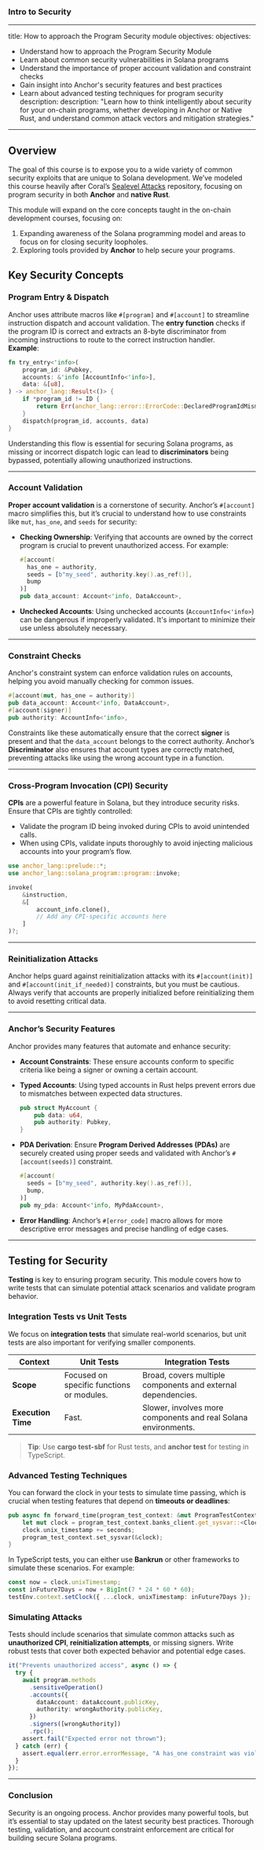 ### Intro to Security

---
title: How to approach the Program Security module objectives:
objectives:
- Understand how to approach the Program Security Module
- Learn about common security vulnerabilities in Solana programs
- Understand the importance of proper account validation and constraint checks
- Gain insight into Anchor's security features and best practices
- Learn about advanced testing techniques for program security description:
description:
  "Learn how to think intelligently about security for your on-chain programs,
  whether developing in Anchor or Native Rust, and understand common attack
  vectors and mitigation strategies."
---

## Overview

The goal of this course is to expose you to a wide variety of common security
exploits that are unique to Solana development. We’ve modeled this course
heavily after Coral’s
[Sealevel Attacks](https://github.com/coral-xyz/sealevel-attacks) repository,
focusing on program security in both **Anchor** and **native Rust**.

This module will expand on the core concepts taught in the on-chain development
courses, focusing on:

1. Expanding awareness of the Solana programming model and areas to focus on for
   closing security loopholes.
2. Exploring tools provided by **Anchor** to help secure your programs.

## Key Security Concepts

### Program Entry & Dispatch

Anchor uses attribute macros like `#[program]` and `#[account]` to streamline
instruction dispatch and account validation. The **entry function** checks if
the program ID is correct and extracts an 8-byte discriminator from incoming
instructions to route to the correct instruction handler.  
**Example**:

```rust
fn try_entry<'info>(
    program_id: &Pubkey,
    accounts: &'info [AccountInfo<'info>],
    data: &[u8],
) -> anchor_lang::Result<()> {
    if *program_id != ID {
        return Err(anchor_lang::error::ErrorCode::DeclaredProgramIdMismatch.into());
    }
    dispatch(program_id, accounts, data)
}
```

Understanding this flow is essential for securing Solana programs, as missing or
incorrect dispatch logic can lead to **discriminators** being bypassed,
potentially allowing unauthorized instructions.

---

### Account Validation

**Proper account validation** is a cornerstone of security. Anchor’s
`#[account]` macro simplifies this, but it’s crucial to understand how to use
constraints like `mut`, `has_one`, and `seeds` for security:

- **Checking Ownership**: Verifying that accounts are owned by the correct
  program is crucial to prevent unauthorized access. For example:

  ```rust
  #[account(
    has_one = authority,
    seeds = [b"my_seed", authority.key().as_ref()],
    bump
  )]
  pub data_account: Account<'info, DataAccount>,
  ```

- **Unchecked Accounts**: Using unchecked accounts (`AccountInfo<'info>`) can be
  dangerous if improperly validated. It's important to minimize their use unless
  absolutely necessary.

---

### Constraint Checks

Anchor's constraint system can enforce validation rules on accounts, helping you
avoid manually checking for common issues.

```rust
#[account(mut, has_one = authority)]
pub data_account: Account<'info, DataAccount>,
#[account(signer)]
pub authority: AccountInfo<'info>,
```

Constraints like these automatically ensure that the correct **signer** is
present and that the `data_account` belongs to the correct authority. Anchor’s
**Discriminator** also ensures that account types are correctly matched,
preventing attacks like using the wrong account type in a function.

---

### Cross-Program Invocation (CPI) Security

**CPIs** are a powerful feature in Solana, but they introduce security risks.
Ensure that CPIs are tightly controlled:

- Validate the program ID being invoked during CPIs to avoid unintended calls.
- When using CPIs, validate inputs thoroughly to avoid injecting malicious
  accounts into your program’s flow.

```rust
use anchor_lang::prelude::*;
use anchor_lang::solana_program::program::invoke;

invoke(
    &instruction,
    &[
        account_info.clone(),
        // Add any CPI-specific accounts here
    ]
)?;
```

---

### Reinitialization Attacks

Anchor helps guard against reinitialization attacks with its `#[account(init)]`
and `#[account(init_if_needed)]` constraints, but you must be cautious. Always
verify that accounts are properly initialized before reinitializing them to
avoid resetting critical data.

---

### Anchor’s Security Features

Anchor provides many features that automate and enhance security:

- **Account Constraints**: These ensure accounts conform to specific criteria
  like being a signer or owning a certain account.
- **Typed Accounts**: Using typed accounts in Rust helps prevent errors due to
  mismatches between expected data structures.

  ```rust
  pub struct MyAccount {
      pub data: u64,
      pub authority: Pubkey,
  }
  ```

- **PDA Derivation**: Ensure **Program Derived Addresses (PDAs)** are securely
  created using proper seeds and validated with Anchor’s `#[account(seeds)]`
  constraint.

  ```rust
  #[account(
    seeds = [b"my_seed", authority.key().as_ref()],
    bump,
  )]
  pub my_pda: Account<'info, MyPdaAccount>,
  ```

- **Error Handling**: Anchor’s `#[error_code]` macro allows for more descriptive
  error messages and precise handling of edge cases.

---

## Testing for Security

**Testing** is key to ensuring program security. This module covers how to write
tests that can simulate potential attack scenarios and validate program
behavior.

### Integration Tests vs Unit Tests

We focus on **integration tests** that simulate real-world scenarios, but unit
tests are also important for verifying smaller components.

| **Context**        | **Unit Tests**                            | **Integration Tests**                                          |
| ------------------ | ----------------------------------------- | -------------------------------------------------------------- |
| **Scope**          | Focused on specific functions or modules. | Broad, covers multiple components and external dependencies.   |
| **Execution Time** | Fast.                                     | Slower, involves more components and real Solana environments. |

> **Tip**: Use **cargo test-sbf** for Rust tests, and **anchor test** for
> testing in TypeScript.

### Advanced Testing Techniques

You can forward the clock in your tests to simulate time passing, which is
crucial when testing features that depend on **timeouts or deadlines**:

```rust
pub async fn forward_time(program_test_context: &mut ProgramTestContext, seconds: i64) {
    let mut clock = program_test_context.banks_client.get_sysvar::<Clock>().await.unwrap();
    clock.unix_timestamp += seconds;
    program_test_context.set_sysvar(&clock);
}
```

In TypeScript tests, you can either use **Bankrun** or other frameworks to
simulate these scenarios. For example:

```typescript
const now = clock.unixTimestamp;
const inFuture7Days = now + BigInt(7 * 24 * 60 * 60);
testEnv.context.setClock({ ...clock, unixTimestamp: inFuture7Days });
```

### Simulating Attacks

Tests should include scenarios that simulate common attacks such as
**unauthorized CPI**, **reinitialization attempts**, or missing signers. Write
robust tests that cover both expected behavior and potential edge cases.

```typescript
it("Prevents unauthorized access", async () => {
  try {
    await program.methods
      .sensitiveOperation()
      .accounts({
        dataAccount: dataAccount.publicKey,
        authority: wrongAuthority.publicKey,
      })
      .signers([wrongAuthority])
      .rpc();
    assert.fail("Expected error not thrown");
  } catch (err) {
    assert.equal(err.error.errorMessage, "A has_one constraint was violated");
  }
});
```

---

### Conclusion

Security is an ongoing process. Anchor provides many powerful tools, but it’s
essential to stay updated on the latest security best practices. Thorough
testing, validation, and account constraint enforcement are critical for
building secure Solana programs.
